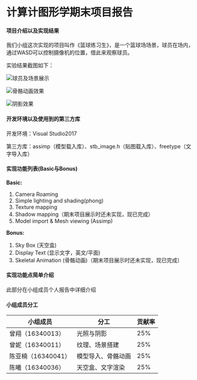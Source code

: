 # 计算计图形学期末项目报告

#### 项目介绍以及实现结果

我们小组这次实现的项目叫作《篮球练习生》，是一个篮球场场景，球员在场内，通过WASD可以控制摄像机的位置，借此来观察球员。

实验结果截图如下：

![球员及场景展示](E:\project\CG_Final\doc\images\球员及场景展示.gif)

![骨骼动画效果](E:\project\CG_Final\doc\images\骨骼动画效果.gif)

![阴影效果](E:\project\CG_Final\doc\images\球的模型.png)




#### 开发环境以及使用到的第三方库

开发环境：Visual Studio2017

第三方库：assimp（模型载入库）、stb_image.h（贴图载入库）、freetype（文字导入库）

#### 实现功能列表(Basic与Bonus)

**Basic:** 

1. Camera Roaming
2. Simple lighting and shading(phong)
3. Texture mapping
4. Shadow mapping（期末项目展示时还未实现，现已完成）
5. Model import & Mesh viewing (Assimp)

**Bonus:** 

1. Sky Box (天空盒)
2. Display Text (显示文字，英文/平面)
3. Skeletal Animation (骨骼动画)（期末项目展示时还未实现，现已完成）

#### 实现功能点简单介绍

此部分在小组成员个人报告中详细介绍


#### 小组成员分工

| 小组成员           | 分工               | 贡献率 |
| ------------------ | ------------------ | ------ |
| 曾翔（16340013）   | 光照与阴影         | 25%    |
| 曾妮（16340011）   | 纹理、场景搭建     | 25%    |
| 陈亚楠（16340041） | 模型导入、骨骼动画 | 25%    |
| 陈曦（16340036）   | 天空盒、文字渲染   | 25%    |
